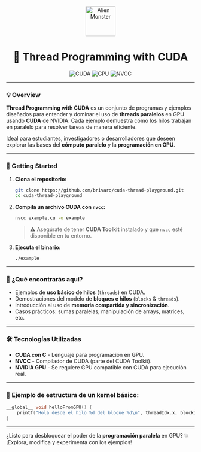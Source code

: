<div align="center">
  <img src="https://raw.githubusercontent.com/Tarikul-Islam-Anik/Telegram-Animated-Emojis/main/Smileys/Alien%20Monster.webp" alt="Alien Monster" width="80" height="80" />

  <h1>🧵 Thread Programming with CUDA</h1>

  <p>
    <img src="https://img.shields.io/badge/CUDA-12.x-green" alt="CUDA">
    <img src="https://img.shields.io/badge/NVIDIA-GPU-yellow" alt="GPU">
    <img src="https://img.shields.io/badge/nvcc-Compiler-blue" alt="NVCC">
  </p>
</div>

---

### 💡 Overview
**Thread Programming with CUDA** es un conjunto de programas y ejemplos diseñados para entender y dominar el uso de **threads paralelos** en GPU usando **CUDA** de NVIDIA. Cada ejemplo demuestra cómo los hilos trabajan en paralelo para resolver tareas de manera eficiente.

Ideal para estudiantes, investigadores o desarrolladores que deseen explorar las bases del **cómputo paralelo** y la **programación en GPU**.

---

### 🚀 Getting Started

1. **Clona el repositorio:**
   ```bash
   git clone https://github.com/brivaro/cuda-thread-playground.git
   cd cuda-thread-playground
   ```

2. **Compila un archivo CUDA con `nvcc`:**
   ```bash
   nvcc example.cu -o example
   ```

   > ⚠️ Asegúrate de tener **CUDA Toolkit** instalado y que `nvcc` esté disponible en tu entorno.

3. **Ejecuta el binario:**
   ```bash
   ./example
   ```

---

### 🧠 ¿Qué encontrarás aquí?

- Ejemplos de **uso básico de hilos** (`threads`) en CUDA.  
- Demostraciones del modelo de **bloques e hilos** (`blocks` & `threads`).  
- Introducción al uso de **memoria compartida y sincronización**.  
- Casos prácticos: sumas paralelas, manipulación de arrays, matrices, etc.  

---

### 🛠 Tecnologías Utilizadas

- **CUDA con C** - Lenguaje para programación en GPU.  
- **NVCC** - Compilador de CUDA (parte del CUDA Toolkit).  
- **NVIDIA GPU** - Se requiere GPU compatible con CUDA para ejecución real.  

---

### 📌 Ejemplo de estructura de un kernel básico:

```cpp
__global__ void helloFromGPU() {
    printf("Hola desde el hilo %d del bloque %d\n", threadIdx.x, blockIdx.x);
}
```

---

¿Listo para desbloquear el poder de la **programación paralela** en GPU? 💥  
¡Explora, modifica y experimenta con los ejemplos!